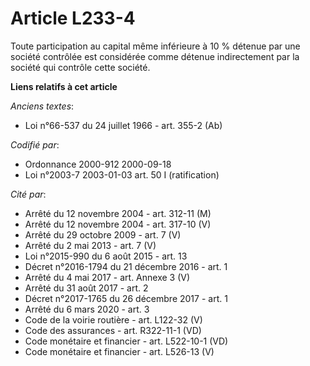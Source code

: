 # Article L233-4

Toute participation au capital même inférieure à 10 % détenue par une société contrôlée est considérée comme détenue
indirectement par la société qui contrôle cette société.

**Liens relatifs à cet article**

_Anciens textes_:

  - Loi n°66-537 du 24 juillet 1966 - art. 355-2 (Ab)

_Codifié par_:

  - Ordonnance 2000-912 2000-09-18
  - Loi n°2003-7 2003-01-03 art. 50 I (ratification)

_Cité par_:

  - Arrêté du 12 novembre 2004 - art. 312-11 (M)
  - Arrêté du 12 novembre 2004 - art. 317-10 (V)
  - Arrêté du 29 octobre 2009 - art. 7 (V)
  - Arrêté du 2 mai 2013 - art. 7 (V)
  - Loi n°2015-990 du 6 août 2015 - art. 13
  - Décret n°2016-1794 du 21 décembre 2016 - art. 1
  - Arrêté du 4 mai 2017 - art. Annexe 3 (V)
  - Arrêté du 31 août 2017 - art. 2
  - Décret n°2017-1765 du 26 décembre 2017 - art. 1
  - Arrêté du 6 mars 2020 - art. 3
  - Code de la voirie routière - art. L122-32 (V)
  - Code des assurances - art. R322-11-1 (VD)
  - Code monétaire et financier - art. L522-10-1 (VD)
  - Code monétaire et financier - art. L526-13 (V)
